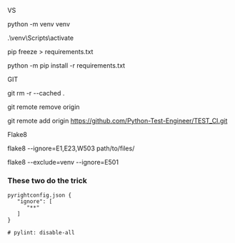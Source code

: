 VS

python -m venv venv

.\venv\Scripts\activate

pip freeze > requirements.txt

python -m pip install -r requirements.txt

GIT

git rm -r --cached .

git remote remove origin

git remote add origin https://github.com/Python-Test-Engineer/TEST_CI.git

Flake8

flake8 --ignore=E1,E23,W503 path/to/files/

flake8 --exclude=venv --ignore=E501


### These two do the trick

```
pyrightconfig.json {
   "ignore": [
      "**"
   ]
}

# pylint: disable-all
```